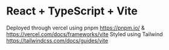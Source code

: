 # React + TypeScript + Vite

Deployed through vercel using pnpm https://pnpm.io/ & https://vercel.com/docs/frameworks/vite
Styled using Tailwind https://tailwindcss.com/docs/guides/vite
